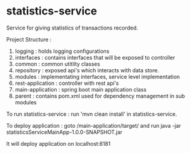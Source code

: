 # statistics-service
Service for giving statistics of transactions recorded.

Project Structure :
1. logging : holds logging configurations
2. interfaces : contains interfaces that will be exposed to controller
3. common : common utitlity classes
4. repository : exposed api's which interacts with data store.
5. modules : implementating interfaces, service level implementation
6. rest-application : controller with rest api's
7. main-application : spring boot main application class
8. parent : contains pom.xml used for dependency management in sub modules

To run statistics-service : run 'mvn clean install' in statistics-service.

To deploy application : goto /main-application/target/ and run
java -jar statisticsServiceMainApp-1.0.0-SNAPSHOT.jar

It will deploy application on localhost:8181
